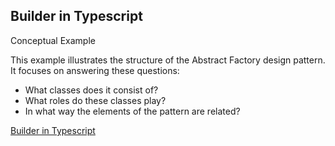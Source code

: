 ## Builder in Typescript 

Conceptual Example

This example illustrates the structure of the Abstract Factory design pattern. It focuses on answering these questions:

* What classes does it consist of?
* What roles do these classes play?
* In what way the elements of the pattern are related?

[Builder in Typescript](https://refactoring.guru/design-patterns/builder/typescript/example)